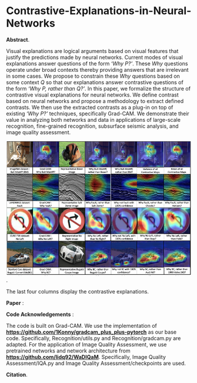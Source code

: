 # Contrastive-Explanations-in-Neural-Networks

**Abstract**. 

Visual explanations are logical arguments based on visual features that justify the predictions made by neural networks. Current modes of visual explanations answer questions of the form *‘Why P?’*. These *Why* questions operate under broad contexts thereby providing answers that are irrelevant in some cases. We propose to constrain these *Why* questions based on some context *Q* so that our explanations answer contrastive questions of the form *‘Why P, rather than Q?’*. In this paper, we formalize the structure of contrastive visual explanations for neural networks. We define contrast based on neural networks and propose a methodology to extract defined contrasts. We then use the extracted contrasts as a plug-in on top of existing *‘Why P?’* techniques, specifically Grad-CAM. We demonstrate their value in analyzing both networks and data in applications of large-scale recognition, fine-grained recognition, subsurface seismic analysis, and image quality assessment.  

![Contrastive Explanations](Explanations.png). 

The last four columns display the contrastive explanations.  

**Paper** : 

**Code Acknowledgements** :  

The code is built on Grad-CAM. We use the implementation of **https://github.com/1Konny/gradcam_plus_plus-pytorch** as our base code. Specifically, Recognition/utils.py and Recognition/gradcam.py are adapted. For the application of Image Quality Assessment, we use pretrained networks and network architecture from **https://github.com/lidq92/WaDIQaM**. Specifically, Image Quality Assessment/IQA.py and Image Quality Assessment/checkpoints are used.

**Citation**. 
